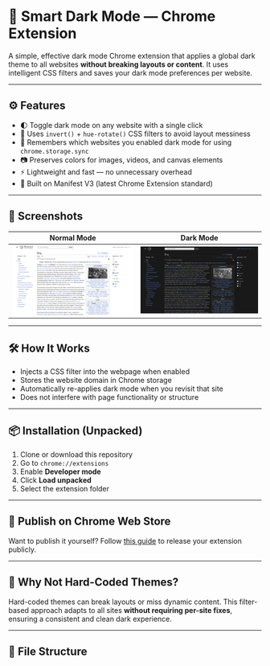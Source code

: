 # 🌙 Smart Dark Mode — Chrome Extension

A simple, effective dark mode Chrome extension that applies a global dark theme to all websites **without breaking layouts or content**. It uses intelligent CSS filters and saves your dark mode preferences per website.

---

## ⚙️ Features

- 🌓 Toggle dark mode on any website with a single click  
- 🧠 Uses `invert()` + `hue-rotate()` CSS filters to avoid layout messiness  
- 💾 Remembers which websites you enabled dark mode for using `chrome.storage.sync`  
- 📷 Preserves colors for images, videos, and canvas elements  
- ⚡ Lightweight and fast — no unnecessary overhead  
- 🧩 Built on Manifest V3 (latest Chrome Extension standard)

---

## 📸 Screenshots

| Normal Mode | Dark Mode |
|-------------|------------|
| ![Light Screenshot](./org.png) | ![Dark Screenshot](./set.png) |

---

## 🛠️ How It Works

- Injects a CSS filter into the webpage when enabled  
- Stores the website domain in Chrome storage  
- Automatically re-applies dark mode when you revisit that site  
- Does not interfere with page functionality or structure

---

## 📦 Installation (Unpacked)

1. Clone or download this repository
2. Go to `chrome://extensions`
3. Enable **Developer mode**
4. Click **Load unpacked**
5. Select the extension folder

---

## 🚀 Publish on Chrome Web Store

Want to publish it yourself? Follow [this guide](https://developer.chrome.com/docs/webstore/publish/) to release your extension publicly.

---

## 🧠 Why Not Hard-Coded Themes?

Hard-coded themes can break layouts or miss dynamic content. This filter-based approach adapts to all sites **without requiring per-site fixes**, ensuring a consistent and clean dark experience.

---

## 📁 File Structure

